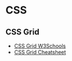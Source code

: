 # CSS
## CSS Grid

- [CSS Grid W3Schools](https://www.w3schools.com/css/css_grid.asp)
- [CSS Grid Cheatsheet](http://grid.malven.co/)
